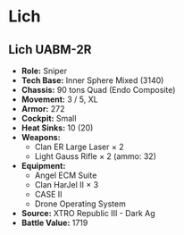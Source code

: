 # Lich
## Lich UABM-2R
- **Role:** Sniper
- **Tech Base:** Inner Sphere Mixed (3140)
- **Chassis:** 90 tons Quad (Endo Composite)
- **Movement:** 3 / 5, XL
- **Armor:** 272
- **Cockpit:** Small
- **Heat Sinks:** 10 (20)
- **Weapons:**
  - Clan ER Large Laser × 2
  - Light Gauss Rifle × 2 (ammo: 32)
- **Equipment:**
  - Angel ECM Suite
  - Clan HarJel II × 3
  - CASE II
  - Drone Operating System
- **Source:** XTRO Republic III - Dark Ag
- **Battle Value:** 1719

